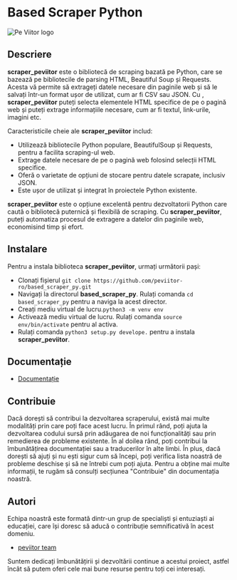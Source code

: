 # Based Scraper Python

![Pe Viitor logo](https://peviitor.ro/static/media/peviitor_logo.df4cd2d4b04f25a93757bb59b397e656.svg)

## Descriere 

**scraper_peviitor** este o bibliotecă de scraping bazată pe Python, care se bazează pe bibliotecile de parsing HTML, Beautiful Soup și Requests. Acesta vă permite să extrageți datele necesare din paginile web și să le salvați într-un format ușor de utilizat, cum ar fi CSV sau JSON. Cu , **scraper_peviitor** puteți selecta elementele HTML specifice de pe o pagină web și puteți extrage informațiile necesare, cum ar fi textul, link-urile, imagini etc.

Caracteristicile cheie ale **scraper_peviitor** includ:
- Utilizează bibliotecile Python populare, BeautifulSoup și Requests, pentru a facilita scraping-ul web.
- Extrage datele necesare de pe o pagină web folosind selecții HTML specifice.
- Oferă o varietate de opțiuni de stocare pentru datele scrapate, inclusiv JSON.
- Este ușor de utilizat și integrat în proiectele Python existente.

**scraper_peviitor** este o opțiune excelentă pentru dezvoltatorii Python care caută o bibliotecă puternică și flexibilă de scraping. Cu **scraper_peviitor**, puteți automatiza procesul de extragere a datelor din paginile web, economisind timp și efort.

## Instalare

Pentru a instala biblioteca **scraper_peviitor**, urmați următorii pași:

- Clonați fișierul `git clone https://github.com/peviitor-ro/based_scraper_py.git`
- Navigați la directorul **based_scraper_py**. Rulați comanda `cd based_scraper_py` pentru a naviga la acest director.
- Creați mediu virtual de lucru.`python3 -m venv env`
- Activează mediu virtual de lucru. Rulați comanda `source env/bin/activate` pentru al activa.
- Rulați comanda `python3 setup.py develope.` pentru a instala **scraper_peviitor**.

## Documentație
- [Documentație](https://pypi.org/project/peviitor-pyscraper/)

## Contribuie
Dacă dorești să contribui la dezvoltarea scraperului, există mai multe modalități prin care poți face acest lucru. În primul rând, poți ajuta la dezvoltarea codului sursă prin adăugarea de noi funcționalități sau prin remedierea de probleme existente. În al doilea rând, poți contribui la îmbunătățirea documentației sau a traducerilor în alte limbi. În plus, dacă dorești să ajuți și nu ești sigur cum să începi, poți verifica lista noastră de probleme deschise și să ne întrebi cum poți ajuta. Pentru a obține mai multe informații, te rugăm să consulți secțiunea "Contribuie" din documentația noastră.

## Autori
 Echipa noastră este formată dintr-un grup de specialiști și entuziaști ai educației, care își doresc să aducă o contribuție semnificativă în acest domeniu. 

- [peviitor team](https://github.com/peviitor-ro)

Suntem dedicați îmbunătățirii și dezvoltării continue a acestui proiect, astfel încât să putem oferi cele mai bune resurse pentru toți cei interesați.
